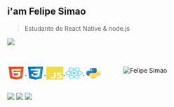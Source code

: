 ## i'am Felipe Simao

> Estudante de React Native & node.js

 <div style="display: flex; justfy-content: space-around; " >
  <a href="https://github.com/FelipeSimao">
  <img height="180em" src="https://github-readme-stats.vercel.app/api?username=FelipeSimao&show_icons=true&theme=cobalt&include_all_commits=true&count_private=true"/>
</div>
  
 ##
  
<div style="display: inline_block"><br>
  <img align="center" alt="Felipe-HTML" height="30" width="40" src="https://raw.githubusercontent.com/devicons/devicon/master/icons/html5/html5-original.svg">
  <img align="center" alt="Felipe-CSS" height="30" width="40" src="https://raw.githubusercontent.com/devicons/devicon/master/icons/css3/css3-original.svg">
  <img align="center" alt="Felipe-Js" height="30" width="40" src="https://raw.githubusercontent.com/devicons/devicon/master/icons/javascript/javascript-plain.svg">
  <img align="center" alt="Felipe-React" height="30" width="40" src="https://raw.githubusercontent.com/devicons/devicon/master/icons/react/react-original.svg">
  <img align="center" alt="Felipe-Python" height="30" width="40" src="https://raw.githubusercontent.com/devicons/devicon/master/icons/python/python-original.svg">
  <img align="right" alt="Felipe Simao" height="180" width="240"   src="https://anatomia-papel-e-caneta.com/wp-content/uploads/2019/06/programador.gif">
</div>
  
  ##
  
  <div>
  <a href="https://www.instagram.com/osimaof/" target="_blank"><img src="https://img.shields.io/badge/-Instagram-%23E4405F?style=for-the-badge&logo=instagram&logoColor=white"       target="_blank"></a>
  <a href="" target="_blank"><img src="https://img.shields.io/badge/Gmail-D14836?style=for-the-badge&logo=gmail&logoColor=white" target="_blank"></a>
  <a href="" target="_blank"><img src="https://img.shields.io/badge/LinkedIn-0077B5?style=for-the-badge&logo=linkedin&logoColor=white" target="_blank"></a> 
  </div>

  
